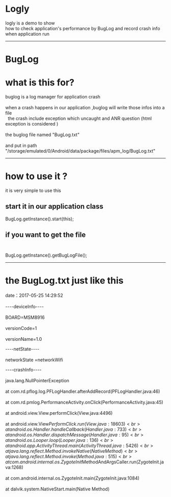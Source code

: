 Logly
====
logly is a demo to show <br>
how to  check  application's performance by BugLog and record crash info when application run <br>
* * *
BugLog
====
# what is this for?<br>  
buglog is a log manager for application crash <br>  
when a crash happens in our application ,buglog will write those infos into a file<br>  
the crash include exception which uncaught and ANR question (html exception is considered )<br>   
the buglog file named "BugLog.txt"<br>  
and put in path "/storage/emulated/0/Android/data/package/files/apm_log/BugLog.txt"<br>  
* * *
# how to use it ?<br>  
it is very simple to use this<br>  

## start it in our application class <br>  
BugLog.getInstance().start(this);<br>  

## if you want to get the file <br>  
BugLog.getInstance().getBugLogFile();<br>  
* * *
# the BugLog.txt just like this<br>  
date：2017-05-25 14:29:52<br>  
----deviceInfo----<br>  
BOARD=MSM8916<br>  
versionCode=1<br>  
versionName=1.0<br>  

----netState----<br>  
networkState =networkWifi<br>  

----crashInfo----<br>  
java.lang.NullPointerException<br>  
	at com.rd.pflog.log.PFLogHandler.afterAddRecord(PFLogHandler.java:46) <br>  
	at com.rd.pmlog.PerformanceActivity.onClick(PerformanceActivity.java:45)<br>  
	at android.view.View.performClick(View.java:4496)<br>  
	at android.view.View$PerformClick.run(View.java:18603)<br>  
	at android.os.Handler.handleCallback(Handler.java:733)<br>  
	at android.os.Handler.dispatchMessage(Handler.java:95)<br>  
	at android.os.Looper.loop(Looper.java:136)<br>  
	at android.app.ActivityThread.main(ActivityThread.java:5426)<br>  
	at java.lang.reflect.Method.invokeNative(Native Method)<br>  
	at java.lang.reflect.Method.invoke(Method.java:515)<br>  
	at com.android.internal.os.ZygoteInit$MethodAndArgsCaller.run(ZygoteInit.java:1268)<br>  
	at com.android.internal.os.ZygoteInit.main(ZygoteInit.java:1084)<br>  
	at dalvik.system.NativeStart.main(Native Method)<br>  

